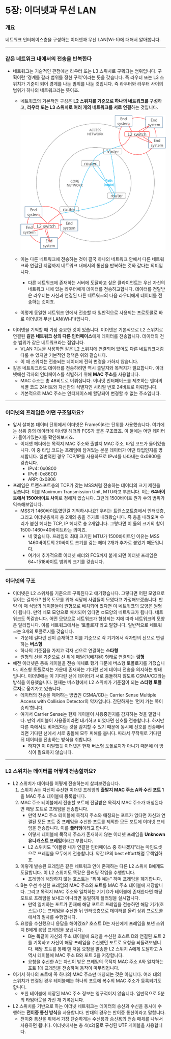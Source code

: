 # 5장: 이더넷과 무선 LAN

### 개요

네트워크 인터페이스층을 구성하는 이더넷과 무선 LAN(Wi-fi)에 대해서 알아봅니다.

---

### 같은 네트워크 내에서의 전송을 반복한다

- 네트워크는 기술적인 관점에선 라우터 또는 L3 스위치로 구획되는 범위입니다. 구획이란 ‘경계를 갈라 범위를 정한 구역'이라는 뜻을 갖습니다. 즉 라우터 또는 L3 스위치가 기준이 되어 경계를 나눈 범위를 나눈 것입니다. 즉 라우터와 라우터 사이의 범위가 하나의 네트워크라는 뜻이죠.
    - 네트워크의 기본적인 구성은 **L2 스위치를 기준으로 하나의 네트워크를 구성**하고, **라우터 또는 L3 스위치로 여러 개의 네트워크를 서로 연결**하는 것입니다.
        
        <p align="center"><img src="img/l2-router.png"></p>
        
    - 이는 다른 네트워크에 전송하는 것이 결국 하나의 네트워크 안에서 다른 네트워크와 연결된 지점까지 네트워크 내에서의 통신을 반복하는 것와 같다는 의미입니다.
        - 다른 네트워크에 존재하는 서버에 도달하고 싶은 클라이언트는 우선 자신의 네트워크 내에 있는 라우터에게 데이터를 전송하고합니다. 데이터를 전달받은 라우터는 자신과 연결된 다른 네트워크의 다음 라우터에게 데이터를 전송하는 것이죠.
    - 이렇게 동일한 네트워크 안에서 전송할 때 일반적으로 사용되는 프로토콜로 바로 이더넷과 무선 LAN(Wi-Fi)입니다.
- 이더넷을 기억할 때 가장 중요한 것이 있습니다. 이더넷은 기본적으로 L2 스위치로 연결된 **같은 네트워크 상의 다른 인터페이스**에게 데이터를 전송합니다. 데이터의 전송 범위가 같은 네트워크라는 점입니다.
    - VLAN 기능을 사용하면 같은 L2 스위치에 연결되어 있어도 다른 네트워크처럼 다룰 수 있지만 기본적인 정책은 위와 같습니다.
    - 이 때 스위치는 전송되는 데이터에 전혀 변경을 가하지 않습니다.
- 같은 네트워크라도 데이터를 전송하려면 역시 출발지와 목적지가 필요합니다. 이더넷에선 각자의 인터페이스를 식별하기 위해 **MAC 주소**를 사용합니다.
    - MAC 주소는 총 48비트로 이뤄집니다. 이너뎃 인터페이스를 제조하는 벤더의 식별 코드 24비트와 자신만의 식별자인 시리얼 번호 24비트로 이뤄집니다.
    - 기본적으로 MAC 주소는 인터페이스에 할당되어 변경할 수 없는 주소입니다.

---

### 이더넷의 프레임은 어떤 구조일까요?

- 앞서 살펴본 데이터 단위에서 이더넷은 Frame이라는 단위를 사용했습니다. 여기에는 상위 층의 데이터에 이너뎃 헤더와 FCS가 붙은 구조였죠. 이 둘에는 어떤 데이터가 들어가있는지를 확인해보시죠.
    - 이더넷 헤더에는 목적지 MAC 주소와 출발지 MAC 주소, 타입 코드가 들어있습니다. 이 중 타입 코드는 프레임에 담겨있는 본문 데이터가 어떤 타입인지를 명시합니다. 일반적인 경우 TCP/IP를 사용하므로 IPv4를 나타내는 0x0800를 갖습니다.
        - IPv4: 0x0800
        - IPv6: 0x86DD
        - ARP: 0x0806
- 프레임은 트랜스포트층의 TCP가 갖는 MSS처럼 전송하는 데이터의 크기 제한을 갖습니다. 이를 Maximum Transmission Unit, MTU라고 부릅니다. 이는 **64바이트에서 1500바이트 사이**로 정해져 있습니다. 그런데 1500바이트 뭔가 수의 범위가 익숙해보입니다.
    - MSS가 1460바이트였던걸 기억하시나요? 우리는 트랜스포트층에서 인터넷층, 그리고 이더넷층까지 총 2개의 층을 추가로 내려왔습니다. 즉 층을 내려오며 우리가 붙힌 헤더는 TCP, IP 헤더로 총 2개입니다. 그렇다면 이 둘의 크기의 합이 1500-1460=40바이트라는 의미죠.
        - 네 맞습니다. 프레임의 최대 크기인 MTU가 1500바이트인 이유는 MSS 1460바이트의 20바이트 크기를 갖는 헤더 2개가 추가로 붙었기 때문입니다.
        - 여기에 추가적으로 이더넷 헤더와 FCS까지 붙게 되면 이더넷 프레임은 64~1518바이트 범위의 크기를 갖습니다.

---

### 이더넷의 구조

- 이더넷은 L2 스위치를 기준으로 구획된다고 얘기했습니다. 그렇다면 어떤 모양으로 묶이는 걸까요? 친목 도모를 위해 식당에 사람들이 모였다고 가정해보겠습니다. 만약 이 때 식당의 테이블들이 원형으로 배치되어 있다면 이 네트워크의 모양은 원형이 됩니다. 만약 네모 모양으로 배치되어 있다면 ㅁ모양의 네트워크가 됩니다. 네트워크도 똑같습니다. 어떤 모양으로 네트워크가 형성되는 지에 따라 네트워크의 모양은 달라집니다. 이를 네트워크에서는 ‘토폴로지'라고 말합니다. 일반적으로 네트워크는 3개의 토폴로지를 갖습니다.
    - 가운데 길다란 선이 존재하고 이를 기준으로 각 기기에서 각자만의 선으로 연결하는 **버스형**
    - 하나의 기준점을 가지고 각자 선으로 연결하는 **스타형**
    - 원형의 선을 기준으로 선 위에 매달린(배치된) 형태로 연결되는 **링형**
- 예전 이더넷은 동축 케이블을 전송 매체로 했기 때문에 버스형 토폴로지를 가졌습니다. 버스형 토폴로지는 가운데 존재하는 기다란 선에 데이터 전송을 의지하는 형태입니다. 이더넷에는 이 기다린 선에 데이터가 서로 충돌하지 않도록 CSMA/CD라는 방식을 이용했습니다. 현재는 버스형에서 L2 스위치가 기준점이 되는 **스타형 토폴로지**로 옮겨가고 있습니다.
    - 데이터의 전송을 제어하는 방법인 CSMA/CD는 Carrier Sense Multiple Access with Collision Detector의 약자입니다. 간단하게는 ‘먼저 가는 쪽이 승리'합니다.
    - 여기서 Carrier Sense는 현재 케이블이 사용중인지를 감지하는 것을 말합니다. 만약 케이블이 사용중이라면 대기하고 비었다면 신호를 전송합니다. 하지만 다른 쪽에서도 비어있다는 것을 감지할 수 있기 때문에 동시에 신호를 전송해버리면 기다린 선에서 서로 충돌해 모두 피해를 봅니다. 따라서 무작위로 기다린 뒤 데이터를 전송하는 방식을 취합니다.
        - 하지만 이 미말했듯 이더넷은 현재 버스형 토폴로지가 아니기 때문에 이 방식이 필요하지 않습니다.

---

### L2 스위치는 데이터를 어떻게 전송할까요?

- L2 스위치가 데이터를 어떻게 전송하는지 살펴보겠습니다.
    1. 스위치 A는 자신이 수신한 이더넷 프레임의 **출발지 MAC 주소 A와 수신 포트 1**을 MAC 주소 테이블에 등록합니다.
    2. MAC 주소 테이블에서 전송할 포트에 전달받은 목적지 MAC 주소가 매칭된다면 해당 포트로 프레임을 전송합니다. 
        - 만약 MAC 주소 테이블에 목적지 주소와 매칭되는 포트가 없다면 자신과 연결된 모든 포트 중 프레임을 수신한 포트를 제외한 모든 포트에 이더넷 프레임을 전송합니다. 이를 **플러딩**이라고 합니다.
        - 이렇게 테이블에 목적지 주소가 존재하지 않는 이더넷 프레임을 **Unknown 유니캐스트 프레임**이라고 부릅니다.
        - L2 스위치도 “아몰랑 내가 연결한 인터페이스 중 하나겠지”라는 마인드셋으로 프레임을 모두에게 전송합니다. 약간 IP의 best effort처럼 무책임하죠.
    3. 이렇게 발송된 프레임은 같은 네트워크 안에 존재하는 다른 L2 스위치 B에게도 도달합니다. 이 L2 스위치도 똑같은 플러딩 작업을 수행합니다. 
        - 프레임에 해당하지 않는 호스트는  “뭐야 얘는" 하며 프레임을 폐기합니다.
    4. B는 우선 수신한 프레임의 MAC 주소와 포트를 MAC 주소 테이블에 저장합니다. 그리고 목적지 MAC 주소와 일치하는 기기 D가 테이블에 존재한다면 해당 포트로 프레임을 보내고 아니라면 동일하게 플러딩을 실시합니다.
        - 만약 일치하는 포트가 존재해 해당 포트로 프레임을 전송하면 해당 기기(호스트) D는 프레임을 수신한 뒤 인터넷층으로 데이터를 올려 상위 프로토콜에서의 절차를 수행합니다.
    5. 요청을 수신했으니 응답을 해야겠죠? 호스트 D는 자신에게 프레임을 보낸 스위치 B에게 응답 프레임을 보냅니다. 
        - B는 똑같이 자신의 주소 테이블에 요청을 수신한 호스트 D와 연결된 포트 2를 기록하고 자신이 해당 프레임을 수신했던 포트로 요청을 되돌려보냅니다. 해당 포트를 통해 맨 처음 요청을 발송한 L2 스위치 A에게 도달하고 A 역시 테이블에 MAC 주소 B와 포트 3을 저장합니다.
        - 요청을 수신한 A는 자신이 받은 프레임의 목적지 MAC 주소 A와 일치하는 포트 1에 프레임을 전송하며 동작이 마무리됩니다.
- 여기서 하나의 포트에 꼭 하나의 MAC 주소만 매칭되는 것은 아닙니다. 여러 대의 스위치가 연결된 경우 테이블에는 하나의 포트에 복수의 MAC 주소가 등록되기도 합니다.
    - 또한 테이블에 저장된 MAC 주소 정보는 영구적이지 않습니다. 일반적으로 5분의 타임아웃을 가진 채 기록됩니다.
- L2 스위치를 기반으로 하는 이더넷 네트워크는 데이터의 송신과 수신을 동시에 수행하는 **전이중 통신 방식**을 사용합니다. 반대의 경우는 반이중 통신이라고 말합니다.
    - 전이중 통신을 위해서 가장 단순하게는 수신용과 송신용의 전송 매체를 나눠서 사용하면 됩니다. 이더넷에서는 총 4(x2)줄로 구성된 UTF 케이블을 사용합니다.